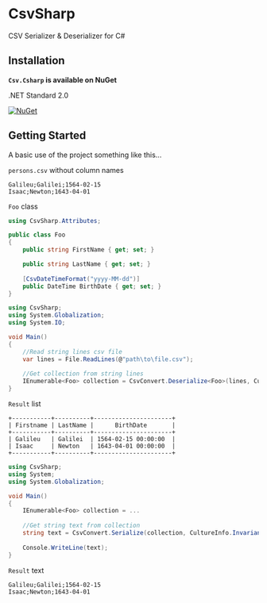 # CsvSharp
CSV Serializer &amp; Deserializer for C#

## Installation

**``Csv.Csharp`` is available on NuGet**

.NET Standard 2.0

[![NuGet](https://img.shields.io/nuget/v/Csv.Csharp.svg)](https://www.nuget.org/packages/Csv.Csharp/)

## Getting Started
A basic use of the project something like this...

``persons.csv`` without column names

```
Galileu;Galilei;1564-02-15
Isaac;Newton;1643-04-01
```

``Foo`` class

```csharp
using CsvSharp.Attributes;

public class Foo
{
    public string FirstName { get; set; }

    public string LastName { get; set; }
	
    [CsvDateTimeFormat("yyyy-MM-dd")]
    public DateTime BirthDate { get; set; }
}
```

```csharp
using CsvSharp;
using System.Globalization;
using System.IO;

void Main()
{
    //Read string lines csv file
    var lines = File.ReadLines(@"path\to\file.csv");
    
    //Get collection from string lines
    IEnumerable<Foo> collection = CsvConvert.Deserialize<Foo>(lines, CultureInfo.InvariantCulture);
}
```

``Result`` list
```
+-----------+----------+----------------------+
| Firstname | LastName |      BirthDate       |
+-----------+----------+----------------------+
| Galileu   | Galilei  | 1564-02-15 00:00:00  |
| Isaac     | Newton   | 1643-04-01 00:00:00  |
+-----------+----------+----------------------+
```

```csharp
using CsvSharp;
using System;
using System.Globalization;

void Main()
{
    IEnumerable<Foo> collection = ...
    
    //Get string text from collection
    string text = CsvConvert.Serialize(collection, CultureInfo.InvariantCulture);
    
    Console.WriteLine(text);
}
```

``Result`` text
```
Galileu;Galilei;1564-02-15
Isaac;Newton;1643-04-01
```
